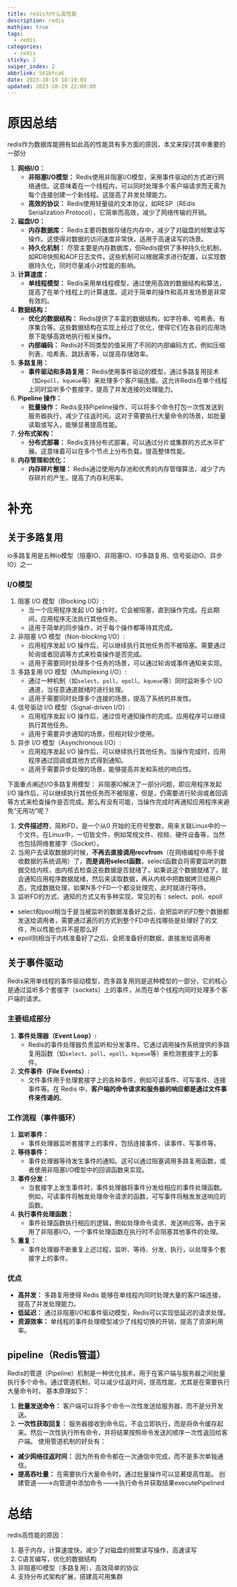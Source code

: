 ```yaml
---
title: redis为什么高性能
description: redis
mathjax: true
tags:
  - redis
categories:
  - redis
sticky: 2
swiper_index: 2
abbrlink: 561bfca6
date: 2023-10-19 18:19:03
updated: 2023-10-19 22:00:00
---
```

# 原因总结
redis作为数据库能拥有如此高的性能具有多方面的原因，本文来探讨其中重要的一部分
1. **网络I/O：**
	- **非阻塞I/O模型：** Redis使用非阻塞I/O模型，采用事件驱动的方式进行网络通信。这意味着在一个线程内，可以同时处理多个客户端请求而无需为每个连接创建一个新线程。这提高了并发处理能力。
	- **高效的协议：** Redis使用轻量级的文本协议，如RESP（REdis Serialization Protocol），它简单而高效，减少了网络传输的开销。
2. **磁盘I/O：**
	- **内存数据库：** Redis主要将数据存储在内存中，减少了对磁盘的频繁读写操作。这使得对数据的访问速度非常快，适用于高速读写的场景。
	- **持久化机制：** 尽管主要是内存数据库，但Redis提供了多种持久化机制，如RDB快照和AOF日志文件。这些机制可以根据需求进行配置，以实现数据持久化，同时尽量减小对性能的影响。
3. **计算速度：**
	- **单线程模型：** Redis采用单线程模型，通过使用高效的数据结构和算法，提高了在单个线程上的计算速度。这对于简单的操作和高并发场景是非常有效的。
4. **数据结构：**
	- **优化的数据结构：** Redis提供了丰富的数据结构，如字符串、哈希表、有序集合等。这些数据结构在实现上经过了优化，使得它们在各自的应用场景下能够高效地执行相关操作。
	- **内部编码：** Redis对不同类型的值采用了不同的内部编码方式，例如压缩列表、哈希表、跳跃表等，以提高存储效率。
 5. **多路复用：**
	- **事件驱动和多路复用：** Redis使用事件驱动的模型，通过多路复用技术（如`epoll`、`kqueue`等）来处理多个客户端连接。这允许Redis在单个线程上同时监听多个套接字，提高了并发连接的处理能力。
6. **Pipeline 操作：**
	- **批量操作：** Redis支持Pipeline操作，可以将多个命令打包一次性发送到服务器执行，减少了往返时间。这对于需要执行大量命令的场景，如批量读取或写入，能够显著提高性能。
7. **分布式架构：**
	- **分布式部署：** Redis支持分布式部署，可以通过分片或集群的方式水平扩展。这意味着可以在多个节点上分布负载，提高整体性能。
8. **内存管理和优化：**
	- **内存碎片整理：** Redis通过使用内存池和优秀的内存管理算法，减少了内存碎片的产生，提高了内存利用率。
# 补充
## 关于多路复用
io多路复用是五种io模型（阻塞IO、非阻塞IO、IO多路复用、信号驱动IO、异步IO）之一
### I/O模型
1. 阻塞 I/O 模型（Blocking I/O）:
    - 当一个应用程序发起 I/O 操作时，它会被阻塞，直到操作完成。在此期间，应用程序无法执行其他任务。
    - 适用于简单的同步操作，对于每个操作都等待其完成。
2. 非阻塞 I/O 模型（Non-blocking I/O）:
    - 应用程序发起 I/O 操作后，可以继续执行其他任务而不被阻塞。需要通过轮询或者回调等方式来检查操作是否完成。
    - 适用于需要同时处理多个任务的场景，可以通过轮询或事件通知来实现。
3. 多路复用 I/O 模型（Multiplexing I/O）:
	- 通过一种机制（如`select`、`poll`、`epoll`、`kqueue`等）同时监听多个 I/O 通道，当任意通道就绪时进行处理。
    - 适用于需要同时处理多个连接的场景，提高了系统的并发性。
4. 信号驱动 I/O 模型（Signal-driven I/O）:
    - 应用程序发起 I/O 操作后，通过信号通知操作的完成。应用程序可以继续执行其他任务。
    - 适用于需要异步通知的场景，但相对较少使用。
5. 异步 I/O 模型（Asynchronous I/O）:
    - 应用程序发起 I/O 操作后，可以继续执行其他任务。当操作完成时，应用程序通过回调或其他方式得到通知。
    - 适用于需要异步处理的场景，能够提高并发和系统的响应性。

下面重点阐述I/O多路复用模型：
非阻塞IO解决了一部分问题，即应用程序发起 I/O 操作后，可以继续执行其他任务而不被阻塞，但是，仍需要进行轮询或者回调等方式来检查操作是否完成。那么有没有可能，当操作完成时再通知应用程序来避免“无用功”呢？
1. **文件描述符**，简称FD，是一个从0 开始的无符号整数，用来关联Linux中的一个文件。在Linux中，一切皆文件，例如常规文件、视频、硬件设备等，当然也包括网络套接字（Socket）。
2. 当用户去读取数据的时候，**不再去直接调用recvfrom**（在网络编程中用于接收数据的系统调用）了，**而是调用select函数**，select函数会将需要监听的数据交给内核，由内核去检查这些数据是否就绪了，如果说这个数据就绪了，就会通知应用程序数据就绪，然后来读取数据，再从内核中把数据拷贝给用户态，完成数据处理，如果N多个FD一个都没处理完，此时就进行等待。
3. 监听FD的方式、通知的方式又有多种实现，常见的有：select、poll、epoll
- select和pool相当于是当被监听的数据准备好之后，会把监听的FD整个数据都发送给调用者，需要通过遍历的方式到整个FD中去找哪些是处理好了的文件，所以性能也并不是那么好
- epoll则相当于内核准备好了之后，会把准备好的数据，直接发给调用者
## 关于事件驱动
Redis采用单线程的事件驱动模型，而多路复用则是这种模型的一部分，它的核心是通过监听多个套接字（sockets）上的事件，从而在单个线程内同时处理多个客户端的请求。
### 主要组成部分
1. **事件处理器（Event Loop）:**
    - Redis的事件处理器负责监听和分发事件。它通过调用操作系统提供的多路复用函数（如`select`、`poll`、`epoll`、`kqueue`等）来检测套接字上的事件。
2. **文件事件（File Events）:**
    - 文件事件用于处理套接字上的各种事件，例如可读事件、可写事件、连接事件等。在 Redis 中，**客户端的命令请求和服务器的响应都是通过文件事件来传递的**。
### 工作流程（事件循环）
1. **监听事件：**
    - 事件处理器监听套接字上的事件，包括连接事件、读事件、写事件等。
2. **等待事件：**
    - 事件处理器等待发生事件的通知。这可以通过阻塞调用多路复用函数，或者使用非阻塞I/O模型中的回调函数来实现。
3. **事件分发：**
    - 当套接字上发生事件时，事件处理器将事件分发给相应的事件处理函数。例如，可读事件将触发处理命令请求的函数，可写事件将触发发送响应的函数。
4. **执行事件处理函数：**
    - 事件处理函数执行相应的逻辑，例如处理命令请求、发送响应等。由于采用了非阻塞I/O，一个事件处理函数在执行时不会阻塞其他事件的处理。
5. **重复：**
    - 事件处理器不断重复上述过程，监听、等待、分发、执行，以处理多个套接字上的事件。
### 优点
- **高并发：** 多路复用使得 Redis 能够在单线程内同时处理大量的客户端连接，提高了并发处理能力。
- **低延迟：** 通过非阻塞I/O和事件驱动模型，Redis可以实现低延迟的请求处理。
- **资源效率：** 单线程的事件处理模型减少了线程切换的开销，提高了资源利用率。
## pipeline（Redis管道）
Redis的管道（Pipeline）机制是一种优化技术，用于在客户端与服务器之间批量执行多个命令。通过管道机制，可以减少往返时间，提高性能，尤其是在需要执行大量命令时。
基本原理如下：
1. **批量发送命令：** 客户端可以将多个命令一次性发送给服务器，而不是分开发送。
2. **一次性获取回复：** 服务器接收到命令后，不会立即执行，而是将命令缓存起来。然后一次性执行所有命令，并将结果按照命令发送的顺序一次性返回给客户端。
使用管道机制的好处有：
- **减少网络往返时间：** 因为所有命令都在一次通信中完成，而不是多次单独通信。
- **提高吞吐量：** 在需要执行大量命令时，通过批量操作可以显著提高性能。
创建管道--->向管道中添加命令--->执行命令并获取结果executePipelined

# 总结
redis高性能的原因：
1. 基于内存，计算速度快，减少了对磁盘的频繁读写操作，高速读写
2. C语言编写，优化的数据结构
3. 非阻塞IO模型（多路复用），高效简单的协议
4. 支持分布式架构扩展，搭建高可用集群